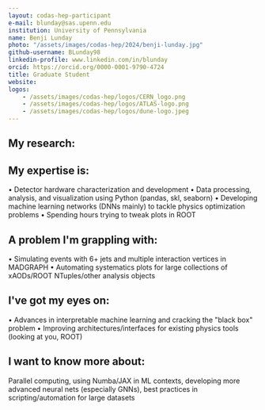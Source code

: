 ```yaml
---
layout: codas-hep-participant
e-mail: blunday@sas.upenn.edu
institution: University of Pennsylvania
name: Benji Lunday
photo: "/assets/images/codas-hep/2024/benji-lunday.jpg"
github-username: BLunday98
linkedin-profile: www.linkedin.com/in/blunday
orcid: https://orcid.org/0000-0001-9790-4724
title: Graduate Student
website:
logos:
    - /assets/images/codas-hep/logos/CERN_logo.png
    - /assets/images/codas-hep/logos/ATLAS-logo.png
    - /assets/images/codas-hep/logos/dune-logo.jpeg
---
```


## My research:


## My expertise is:
• Detector hardware characterization and development
• Data processing, analysis, and visualization using Python (pandas, skl, seaborn)
• Developing machine learning networks (DNNs mainly) to tackle physics optimization problems
• Spending hours trying to tweak plots in ROOT

## A problem I'm grappling with:
• Simulating events with 6+ jets and multiple interaction vertices in MADGRAPH
• Automating systematics plots for large collections of xAODs/ROOT NTuples/other analysis objects

## I've got my eyes on:
• Advances in interpretable machine learning and cracking the "black box" problem
• Improving architectures/interfaces for existing physics tools (looking at you, ROOT)

## I want to know more about:
Parallel computing, using Numba/JAX in ML contexts, developing more advanced neural nets (especially GNNs), best practices in scripting/automation for large datasets

